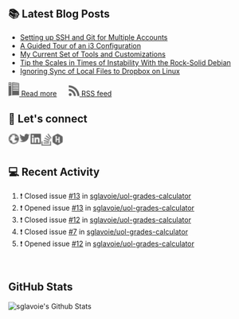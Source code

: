 ## 📚 Latest Blog Posts

<!-- BLOG-POST-LIST:START -->
- [Setting up SSH and Git for Multiple Accounts](https://www.sglavoie.com/posts/2020/10/03/setting-up-ssh-and-git-for-multiple-accounts/)
- [A Guided Tour of an i3 Configuration](https://www.sglavoie.com/posts/2020/08/15/a-guided-tour-of-an-i3-configuration/)
- [My Current Set of Tools and Customizations](https://www.sglavoie.com/posts/2020/06/06/my-current-set-of-tools-and-customizations/)
- [Tip the Scales in Times of Instability With the Rock-Solid Debian](https://www.sglavoie.com/posts/2020/04/05/tip-the-scales-in-times-of-instability-with-the-rock-solid-debian/)
- [Ignoring Sync of Local Files to Dropbox on Linux](https://www.sglavoie.com/posts/2019/11/30/ignoring-sync-of-local-files-to-dropbox-on-linux/)
<!-- BLOG-POST-LIST:END -->


[<img alt="rss feed" width="22px" src="./assets/readthedocs.svg" /> Read more][website] &nbsp;&nbsp;&nbsp;&nbsp; [<img alt="rss feed" width="22px" src="./assets/rss.svg" /> RSS feed][rss]

## 🔌 Let's connect

[<img align="left" alt="sglavoie.com" width="22px" src="./assets/globe.svg" />][website]
[<img align="left" alt="sgdlavoie | Twitter" width="22px" src="./assets/twitter.svg" />][twitter]
[<img align="left" alt="sglavoie | LinkedIn" width="22px" src="./assets/linkedin.svg" />][linkedin]
[<img align="left" alt="sglavoie | Stackoverflow" width="22px" src="./assets/stackoverflow.svg" />][stackoverflow]
[<img align="left" alt="sglavoie | HackRank" width="22px" src="./assets/hackerrank.svg" />][hackerrank]

<br /><br />

## :computer: Recent Activity

<!--START_SECTION:activity-->
1. ❗️ Closed issue [#13](https://github.com/sglavoie/uol-grades-calculator/issues/13) in [sglavoie/uol-grades-calculator](https://github.com/sglavoie/uol-grades-calculator)
2. ❗️ Opened issue [#13](https://github.com/sglavoie/uol-grades-calculator/issues/13) in [sglavoie/uol-grades-calculator](https://github.com/sglavoie/uol-grades-calculator)
3. ❗️ Closed issue [#12](https://github.com/sglavoie/uol-grades-calculator/issues/12) in [sglavoie/uol-grades-calculator](https://github.com/sglavoie/uol-grades-calculator)
4. ❗️ Closed issue [#7](https://github.com/sglavoie/uol-grades-calculator/issues/7) in [sglavoie/uol-grades-calculator](https://github.com/sglavoie/uol-grades-calculator)
5. ❗️ Opened issue [#12](https://github.com/sglavoie/uol-grades-calculator/issues/12) in [sglavoie/uol-grades-calculator](https://github.com/sglavoie/uol-grades-calculator)
<!--END_SECTION:activity-->


<br />

## GitHub Stats

<img alt="sglavoie's Github Stats" src="https://github-readme-stats.sglavoie.vercel.app/api?username=sglavoie&show_icons=true&hide_border=true" />

<br /><br />

[hackerrank]: https://www.hackerrank.com/sglavoie
[rss]: https://www.sglavoie.com/feeds/sglavoie.rss.xml
[website]: https://www.sglavoie.com
[twitter]: https://twitter.com/sgdlavoie
[linkedin]: https://www.linkedin.com/in/sglavoie
[stackoverflow]: https://stackoverflow.com/story/sglavoie
